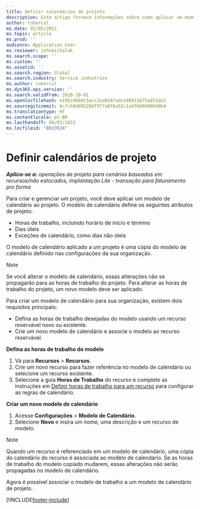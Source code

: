 ```yaml
---
title: Definir calendários de projeto
description: Este artigo fornece informações sobre como aplicar um modelo de calendário a um projeto para rastrear o cronograma do projeto.
author: ruhercul
ms.date: 02/05/2021
ms.topic: article
ms.prod: ''
audience: Application User
ms.reviewer: johnmichalak
ms.search.scope: ''
ms.custom: ''
ms.assetid: ''
ms.search.region: Global
ms.search.industry: Service industries
ms.author: ruhercul
ms.dyn365.ops.version: ''
ms.search.validFrom: 2020-10-01
ms.openlocfilehash: e195cdb0dc5acc2ea816fadce40811675a855de2
ms.sourcegitcommit: 6cfc50d89528df977a8f6a55c1ad39d99800d9b4
ms.translationtype: HT
ms.contentlocale: pt-BR
ms.lasthandoff: 06/03/2022
ms.locfileid: "8933524"
---
```

# <a name="define-project-calendars"></a>Definir calendários de projeto

_**Aplica-se a:** operações de projeto para cenários baseados em recursos/não estocados, implantação Lite - transação para faturamento pro forma_

Para criar e gerenciar um projeto, você deve aplicar um modelo de calendário ao projeto. O modelo de calendário define os seguintes atributos de projeto:

- Horas de trabalho, incluindo horário de início e término
- Dias úteis
- Exceções de calendário, como dias não úteis

O modelo de calendário aplicado a um projeto é uma cópia do modelo de calendário definido nas configurações da sua organização.

> [!NOTE]
> Se você alterar o modelo de calendário, essas alterações não se propagarão para as horas de trabalho do projeto. Para alterar as horas de trabalho do projeto, um novo modelo deve ser aplicado.

Para criar um modelo de calendário para sua organização, existem dois requisitos principais:

- Defina as horas de trabalho desejadas do modelo usando um recurso reservável novo ou existente.
- Crie um novo modelo de calendário e associe o modelo ao recurso reservável.

**Defina as horas de trabalho do modelo**

1. Vá para **Recursos** \> **Recursos**.
2. Crie um novo recurso para fazer referência no modelo de calendário ou selecione um recurso existente.
3. Selecione a guia **Horas de Trabalho** do recurso e complete as instruções em [Definir horas de trabalho para um recurso](/dynamics365/field-service/set-work-hours-resource) para configurar as regras de calendário.

**Criar um novo modelo de calendário**

1. Acesse **Configurações** \> **Modelo de Calendário**.
2. Selecione **Novo** e insira um nome, uma descrição e um recurso de modelo.

> [!NOTE]
> Quando um recurso é referenciado em um modelo de calendário, uma cópia do calendário do recurso é associada ao modelo de calendário. Se as horas de trabalho do modelo copiado mudarem, essas alterações não serão propagadas no modelo de calendário.

Agora é possível associar o modelo de trabalho a um modelo de calendário de projeto.


[!INCLUDE[footer-include](../includes/footer-banner.md)]

